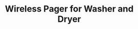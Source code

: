 ---
layout: project
active: false
permalink: /ge/
title: "Wireless Pager for Washer and Dryer"
client:
description: "A wireless pager to alert a user when the washer or dryer load is complete"
challenge: "Kingston Corporation needed a design for the remote pagers for GE washers and dryers that highlighted their brand elements with a fresh, clean look."
result: "Pagers soft shapes make it pleasant to carry around. The visual elements of the old washers and he glowing light bring together aesthetics of past and future."
services:
 - "ideation"
 - "prototyping"
 - "3D CAD"
main_image: "/assets/images/projects/ge/main.jpg"
images:
 - "/assets/images/projects/ge/01.jpg"
 - "/assets/images/projects/ge/02.jpg"
---